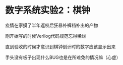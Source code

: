 # 数字系统实验2：棋钟

疫情在家摸了半年返校后狂暴补裤裆补出的产物

刚开始写的时候Verilog代码规范忘得稀烂

直到验收的时候才意识到棋钟倒计时的数字应该显示出来

手头没有板子出现什么BUG也是在所难免的情况嘛（心虚）